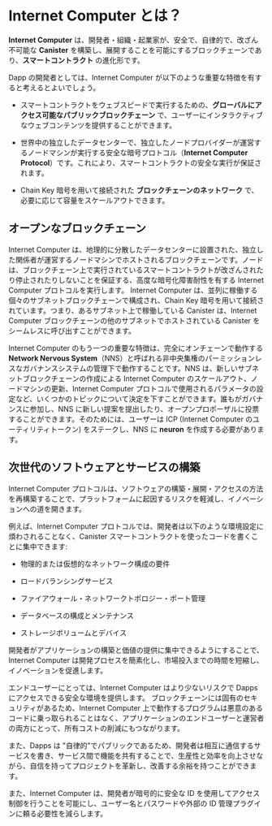 # Internet Computer とは？

**Internet Computer** は、開発者・組織・起業家が、安全で、自律的で、改ざん不可能な **Canister** を構築し、展開することを可能にするブロックチェーンであり、**スマートコントラクト** の進化形です。

Dapp の開発者としては、Internet Computer が以下のような重要な特徴を有すると考えるとよいでしょう。

- スマートコントラクトをウェブスピードで実行するための、**グローバルにアクセス可能なパブリックブロックチェーン** で、ユーザーにインタラクティブなウェブコンテンツを提供することができます。

- 世界中の独立したデータセンターで、独立したノードプロバイダーが運営するノードマシンが実行する安全な暗号プロトコル（**Internet Computer Protocol**）です。これにより、スマートコントラクトの安全な実行が保証されます。

- Chain Key 暗号を用いて接続された **ブロックチェーンのネットワーク** で、必要に応じて容量をスケールアウトできます。

## オープンなブロックチェーン

Internet Computer は、地理的に分散したデータセンターに設置された、独立した関係者が運営するノードマシンでホストされるブロックチェーンです。ノードは、ブロックチェーン上で実行されているスマートコントラクトが改ざんされたり停止されたりしないことを保証する、高度な暗号化障害耐性を有する Internet Computer プロトコルを実行します。 Internet Computer は、並列に稼働する個々のサブネットブロックチェーンで構成され、Chain Key 暗号を用いて接続されています。つまり、あるサブネット上で稼働している Canister は、Internet Computer ブロックチェーンの他のサブネットでホストされている Canister をシームレスに呼び出すことができます。

Internet Computer のもう一つの重要な特徴は、完全にオンチェーンで動作する **Network Nervous System**（NNS）と呼ばれる非中央集権のパーミッションレスなガバナンスシステムの管理下で動作することです。NNS は、新しいサブネットブロックチェーンの作成による Internet Computer のスケールアウト、ノードマシンの更新、Internet Computer プロトコルで使用されるパラメータの設定など、いくつかのトピックについて決定を下すことができます。誰もがガバナンスに参加し、NNS に新しい提案を提出したり、オープンプロポーザルに投票することができます。そのためには、ユーザーは ICP (Internet Computer のユーティリティトークン) をステークし、NNS に **neuron** を作成する必要があります。

## 次世代のソフトウェアとサービスの構築

Internet Computer プロトコルは、ソフトウェアの構築・展開・アクセスの方法を再構築することで、プラットフォームに起因するリスクを軽減し、イノベーションへの道を開きます。

例えば、Internet Computer プロトコルでは、開発者は以下のような環境設定に煩わされることなく、Canister スマートコントラクトを使ったコードを書くことに集中できます:

- 物理的または仮想的なネットワーク構成の要件

- ロードバランシングサービス

- ファイアウォール・ネットワークトポロジー・ポート管理

- データベースの構成とメンテナンス

- ストレージボリュームとデバイス

開発者がアプリケーションの構築と価値の提供に集中できるようにすることで、Internet Computer は開発プロセスを簡素化し、市場投入までの時間を短縮し、イノベーションを促進します。

エンドユーザーにとっては、Internet Computer はより少ないリスクで Dapps にアクセスできる安全な環境を提供します。 ブロックチェーンには固有のセキュリティがあるため、Internet Computer 上で動作するプログラムは悪意のあるコードに乗っ取られることはなく、アプリケーションのエンドユーザーと運営者の両方にとって、所有コストの削減にもつながります。

また、Dapps は "自律的"でパブリックであるため、開発者は相互に通信するサービスを書き、サービス間で機能を共有することで、生産性と効率を向上させながら、自信を持ってプロジェクトを革新し、改善する余裕を持つことができます。

また、Internet Computer は、開発者が暗号的に安全な ID を使用してアクセス制御を行うことを可能にし、ユーザー名とパスワードや外部の ID 管理プラグインに頼る必要性を減らします。

<!--
# What is the Internet Computer?

The **Internet Computer** is a blockchain that enables developers, organizations, and entrepreneurs to build and deploy secure, autonomous, and tamper-proof **canisters**, an evolution of **smart contracts**.

As a dapp developer, you might find it useful to think of the Internet Computer as providing the following key features:

-   A **globally-accessible, public blockchain** for running smart contracts at web speed, that can serve interactive web content to users.

-   A secure cryptographic protocol (**Internet Computer Protocol**) run by nodes machines operated by independent node providers in independent data centers all over the world. This guarantees the secure execution of smart contracts.

-   A **network of blockchains** connected using Chain Key cryptography that can scale out its capacity as required.

## An Open Blockchain

The Internet Computer is a blockchain hosted on node machines operated by independent parties and located in geographically distributed datacenters. The nodes run the Internet Computer Protocol, an advanced cryptographic fault-tolerant protocol which ensures that smart contracts running on the blockchain cannot be tampered with or stopped. The Internet Computer is composed of individual subnet blockchains running in parallel and connected using chain key cryptography. This means that canisters running on a subnet can seamlessly call canisters hosted in any other subnet of the Internet Computer blockchain.

Another important feature of the Internet Computer is that it runs under the control of a decentralized permissionless governance system, called **Network Nervous System** (NNS), which runs completely on-chain. The NNS can make decisions on several topics, including scaling out the Internet Computer by creating new subnet blockchains, updating the node machines, and configuring parameters used in the Internet Computer protocol. Anyone can participate in the governance and submit new proposals to the NNS or vote on open proposals. To do so, users have to stake ICP, the Internet Computer utility tokens, and create a **neuron** with the NNS.

## Building the Next Generation of Software and Services

The Internet Computer protocol reduces platform-based risks and paves the way for innovation by re-imagining how software is built, deployed, and accessed.

For example, with the Internet Computer, developers can focus on writing code using canisters without environment-related distractions such as:

-   physical or virtual network configuration requirements

-   load balancing services

-   firewalls, network topology, or port management

-   database configuration and maintenance

-   storage volumes and devices

By enabling developers to focus on building applications and delivering value, the Internet Computer helps simplify the development process, reduce time to market, and foster innovation.

For end-users, the Internet Computer provides a secure environment for accessing dapps with fewer risks. Because of the inherent security of the blockchain, programs running on the Internet Computer cannot be hijacked by malicious code, which also reduces the total cost of ownership for both application end-users or organizations.

In addition, because dapps can be "autonomous" and public, developers can write services that communicate with each other and share functions in ways that increase productivity and efficiency while leaving room to innovate and improve projects with confidence.

The Internet Computer also enables developers to use cryptographically-secure identities to enforce access controls, reducing the need to rely on usernames and passwords or external identity management plug-ins.

-->
